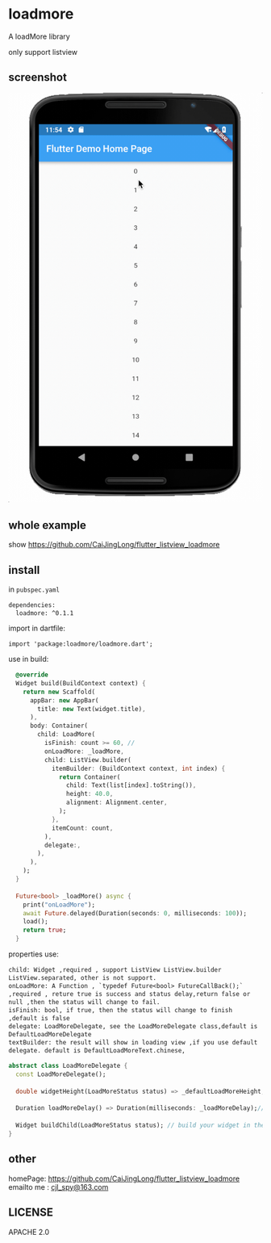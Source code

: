 # loadmore

A loadMore library

only support listview

## screenshot

![img](https://github.com/CaiJingLong/some_asset/blob/master/loadmore1.gif)

## whole example
show https://github.com/CaiJingLong/flutter_listview_loadmore

## install

in `pubspec.yaml`

```
dependencies:
  loadmore: ^0.1.1
```

import in dartfile:
```
import 'package:loadmore/loadmore.dart';
```

use in build:
```dart
  @override
  Widget build(BuildContext context) {
    return new Scaffold(
      appBar: new AppBar(
        title: new Text(widget.title),
      ),
      body: Container(
        child: LoadMore(
          isFinish: count >= 60, //
          onLoadMore: _loadMore,
          child: ListView.builder(
            itemBuilder: (BuildContext context, int index) {
              return Container(
                child: Text(list[index].toString()),
                height: 40.0,
                alignment: Alignment.center,
              );
            },
            itemCount: count,
          ),
          delegate:,
        ),
      ),
    );
  }

  Future<bool> _loadMore() async {
    print("onLoadMore");
    await Future.delayed(Duration(seconds: 0, milliseconds: 100));
    load();
    return true;
  }
```

properties use:

```
child: Widget ,required , support ListView ListView.builder ListView.separated, other is not support. 
onLoadMore: A Function , `typedef Future<bool> FutureCallBack();` ,required , reture true is success and status delay,return false or null ,then the status will change to fail.
isFinish: bool, if true, then the status will change to finish ,default is false
delegate: LoadMoreDelegate, see the LoadMoreDelegate class,default is DefaultLoadMoreDelegate
textBuilder: the result will show in loading view ,if you use default delegate. default is DefaultLoadMoreText.chinese,
```

```dart
abstract class LoadMoreDelegate {
  const LoadMoreDelegate();

  double widgetHeight(LoadMoreStatus status) => _defaultLoadMoreHeight; // the loadMore height. default is 80.0

  Duration loadMoreDelay() => Duration(milliseconds: _loadMoreDelay);// When widget is created, the refresh delay time is triggered.

  Widget buildChild(LoadMoreStatus status); // build your widget in the loadmore widget.
}

```

## other

homePage: https://github.com/CaiJingLong/flutter_listview_loadmore
emailto me : cjl_spy@163.com

## LICENSE 
APACHE 2.0